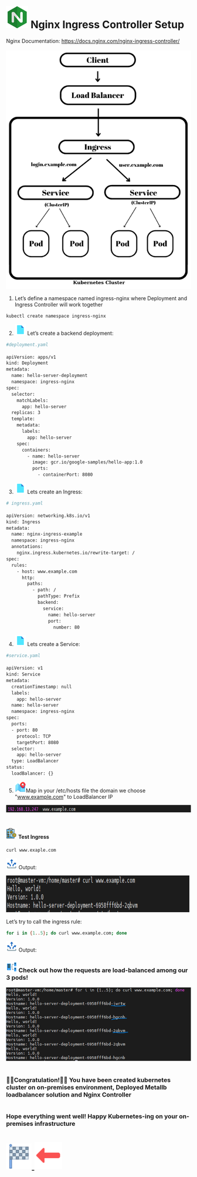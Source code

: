 # <img src="/img/icons8-nginx-accelerates-content-and-application-delivery-improves-security-96.png" width="60" height="60"> Nginx Ingress Controller Setup

Nginx Documentation: https://docs.nginx.com/nginx-ingress-controller/<br>
<br>
<img src="./images/0_DJNFUH_Bx-tKHZsj.png" width="580" height="650">

1. Let’s define a namespace named ingress-nginx where Deployment and Ingress Controller will work together


```sh
kubectl create namespace ingress-nginx
```
2. <img src="/img/icons8-file-96.png" width="30" height="30"> Let’s create a backend deployment:

```sh
#deployment.yaml

apiVersion: apps/v1
kind: Deployment
metadata:
  name: hello-server-deployment
  namespace: ingress-nginx
spec:
  selector:
    matchLabels:
      app: hello-server
  replicas: 3
  template:
    metadata:
      labels:
        app: hello-server
    spec:
      containers:
        - name: hello-server
          image: gcr.io/google-samples/hello-app:1.0
          ports:
            - containerPort: 8080
```
3. <img src="/img/icons8-file-96.png" width="30" height="30"> Lets create an Ingress:

```sh
# ingress.yaml

apiVersion: networking.k8s.io/v1
kind: Ingress
metadata:
  name: nginx-ingress-example
  namespace: ingress-nginx
  annotations:
    nginx.ingress.kubernetes.io/rewrite-target: /
spec:
  rules:
    - host: www.example.com
      http:
        paths:
          - path: /
            pathType: Prefix
            backend:
              service:
                name: hello-server
                port:
                  number: 80

```

4. <img src="/img/icons8-file-96.png" width="30" height="30"> Lets create a Service:

```sh
#service.yaml

apiVersion: v1
kind: Service
metadata:
  creationTimestamp: null
  labels:
    app: hello-server
  name: hello-server
  namespace: ingress-nginx
spec:
  ports:
  - port: 80
    protocol: TCP
    targetPort: 8080
  selector:
    app: hello-server
  type: LoadBalancer
status:
  loadBalancer: {}

```

5. <img src="../img/icons8-map-94.png" width="30" height="30">Map in your /etc/hosts file the domain we choose "www.example.com" to LoadBalancer IP

<img src="./images/Screenshot_6.png" width="600" height="20">

# <h4><img src="/img/icons8-test-64.png" width="30" height="30"> Test Ingress </h4>

```sh
curl www.exaple.com
```

<img src="/img/icons8-output-96.png" width="30" height="30"> Output:

<img src="./images/Screenshot_7.png" width="500" height="100">

Let’s try to call the ingress rule:
```sh
for i in {1..5}; do curl www.example.com; done
```

<img src="/img/icons8-output-96.png" width="30" height="30"> Output:

<h3><img src="/img/icons8-load-balancer-96.png" width="30" height="30"> Check out how the requests are load-balanced among our 3 pods!</h3>

<img src="./images/Screenshot_8.png" width="600" height="200">

# <h3>🥳🥳Congratulation!🥳🥳 You have been created kubernetes cluster on on-premises environment, Deployed Metallb loadbalancer solution and Nginx  Controller</h3>

# <h3>Hope everything went well! Happy Kubernetes-ing on your on-premises infrastructure</h3>

 # [<img src="/img/icons8-start-40.png" width="70" height="70">   <img src="../img/icons8-back-60.png" width="75" height="75">][PlDa]
 [PlDa]:<../>
